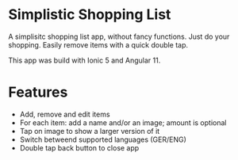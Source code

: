 # Simplistic Shopping List
A simplisitc shopping list app, without fancy functions. Just do your shopping. Easily remove items with a quick double tap.

This app was build with Ionic 5 and Angular 11.

# Features 
- Add, remove and edit items
- For each item: add a name and/or an image; amount is optional
- Tap on image to show a larger version of it
- Switch betweend supported languages (GER/ENG)
- Double tap back button to close app
